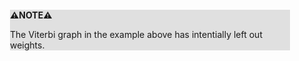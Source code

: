 <div style="margin:2em; background-color: #e0e0e0;">

<strong>⚠️NOTE️️️⚠️</strong>

The Viterbi graph in the example above has intentially left out weights.
</div>

